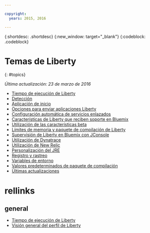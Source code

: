 ```yaml
---

copyright:
  years: 2015, 2016

---
```


{:shortdesc: .shortdesc}
{:new_window: target="_blank"}
{:codeblock: .codeblock}

# Temas de Liberty
{: #topics}

*Última actualización: 23 de marzo de 2016*

* [Tiempo de ejecución de Liberty](index.html)
* [Detección](index.html#detection)
* [Aplicación de inicio](index.html#starter_application)
* [Opciones para enviar aplicaciones Liberty](optionsForPushing.html)
* [Configuración automática de servicios enlazados](autoConfig.html)
* [Características de Liberty que reciben soporte en Bluemix](libertyFeatures.html)
* [Utilización de las características beta](usingBetaFeatures.html)
* [Límites de memoria y paquete de compilación de Liberty](memoryLimits.html)
* [Supervisión de Liberty en Bluemix con JConsole](jconsole.html)
* [Utilización de Dynatrace](dynatrace.html)
* [Utilización de New Relic](newRelic.html)
* [Personalización del JRE](customizingJRE.html)
* [Registro y rastreo](loggingAndTracing.html)
* [Variables de entorno](environmentVariables.html)
* [Valores predeterminados de paquete de compilación](buildpackDefaults.html)
* [Últimas actualizaciones](updates.html)

# rellinks
## general
* [Tiempo de ejecución de Liberty](index.html)
* [Visión general del perfil de Liberty](http://www-01.ibm.com/support/knowledgecenter/SSAW57_8.5.5/com.ibm.websphere.wlp.nd.doc/ae/cwlp_about.html)
